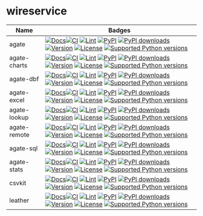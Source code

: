 # wireservice

| Name | Badges |
| - | - |
| agate | [![Docs](https://readthedocs.org/projects/agate/badge/?style=plastic)](https://agate.readthedocs.io)[![CI](https://github.com/wireservice/agate/workflows/CI/badge.svg)](https://github.com/wireservice/agate/actions) [![Lint](https://github.com/wireservice/agate/workflows/Lint/badge.svg)](https://github.com/wireservice/agate/actions) [![PyPI](https://github.com/wireservice/agate/workflows/PyPI/badge.svg)](https://github.com/wireservice/agate/actions) [![PyPI downloads](https://img.shields.io/pypi/dw/agate.svg)](https://pypi.python.org/pypi/agate) [![Version](https://img.shields.io/pypi/v/agate.svg)](https://pypi.python.org/pypi/agate) [![License](https://img.shields.io/pypi/l/agate.svg)](https://pypi.python.org/pypi/agate) [![Supported Python versions](https://img.shields.io/pypi/pyversions/agate.svg)](https://pypi.python.org/pypi/agate) |
| agate-charts | [![Docs](https://readthedocs.org/projects/agate-charts/badge/?style=plastic)](https://agate-charts.readthedocs.io)[![CI](https://github.com/wireservice/agate-charts/workflows/CI/badge.svg)](https://github.com/wireservice/agate-charts/actions) [![Lint](https://github.com/wireservice/agate-charts/workflows/Lint/badge.svg)](https://github.com/wireservice/agate-charts/actions) [![PyPI](https://github.com/wireservice/agate-charts/workflows/PyPI/badge.svg)](https://github.com/wireservice/agate-charts/actions) [![PyPI downloads](https://img.shields.io/pypi/dw/agate-charts.svg)](https://pypi.python.org/pypi/agate-charts) [![Version](https://img.shields.io/pypi/v/agate-charts.svg)](https://pypi.python.org/pypi/agate-charts) [![License](https://img.shields.io/pypi/l/agate-charts.svg)](https://pypi.python.org/pypi/agate-charts) [![Supported Python versions](https://img.shields.io/pypi/pyversions/agate-charts.svg)](https://pypi.python.org/pypi/agate-charts) |
| agate-dbf | [![Docs](https://readthedocs.org/projects/agate-dbf/badge/?style=plastic)](https://agate-dbf.readthedocs.io)[![CI](https://github.com/wireservice/agate-dbf/workflows/CI/badge.svg)](https://github.com/wireservice/agate-dbf/actions) [![Lint](https://github.com/wireservice/agate-dbf/workflows/Lint/badge.svg)](https://github.com/wireservice/agate-dbf/actions) [![PyPI](https://github.com/wireservice/agate-dbf/workflows/PyPI/badge.svg)](https://github.com/wireservice/agate-dbf/actions) [![PyPI downloads](https://img.shields.io/pypi/dw/agate-dbf.svg)](https://pypi.python.org/pypi/agate-dbf) [![Version](https://img.shields.io/pypi/v/agate-dbf.svg)](https://pypi.python.org/pypi/agate-dbf) [![License](https://img.shields.io/pypi/l/agate-dbf.svg)](https://pypi.python.org/pypi/agate-dbf) [![Supported Python versions](https://img.shields.io/pypi/pyversions/agate-dbf.svg)](https://pypi.python.org/pypi/agate-dbf) |
| agate-excel | [![Docs](https://readthedocs.org/projects/agate-excel/badge/?style=plastic)](https://agate-excel.readthedocs.io)[![CI](https://github.com/wireservice/agate-excel/workflows/CI/badge.svg)](https://github.com/wireservice/agate-excel/actions) [![Lint](https://github.com/wireservice/agate-excel/workflows/Lint/badge.svg)](https://github.com/wireservice/agate-excel/actions) [![PyPI](https://github.com/wireservice/agate-excel/workflows/PyPI/badge.svg)](https://github.com/wireservice/agate-excel/actions) [![PyPI downloads](https://img.shields.io/pypi/dw/agate-excel.svg)](https://pypi.python.org/pypi/agate-excel) [![Version](https://img.shields.io/pypi/v/agate-excel.svg)](https://pypi.python.org/pypi/agate-excel) [![License](https://img.shields.io/pypi/l/agate-excel.svg)](https://pypi.python.org/pypi/agate-excel) [![Supported Python versions](https://img.shields.io/pypi/pyversions/agate-excel.svg)](https://pypi.python.org/pypi/agate-excel) |
| agate-lookup | [![Docs](https://readthedocs.org/projects/agate-lookup/badge/?style=plastic)](https://agate-lookup.readthedocs.io)[![CI](https://github.com/wireservice/agate-lookup/workflows/CI/badge.svg)](https://github.com/wireservice/agate-lookup/actions) [![Lint](https://github.com/wireservice/agate-lookup/workflows/Lint/badge.svg)](https://github.com/wireservice/agate-lookup/actions) [![PyPI](https://github.com/wireservice/agate-lookup/workflows/PyPI/badge.svg)](https://github.com/wireservice/agate-lookup/actions) [![PyPI downloads](https://img.shields.io/pypi/dw/agate-lookup.svg)](https://pypi.python.org/pypi/agate-lookup) [![Version](https://img.shields.io/pypi/v/agate-lookup.svg)](https://pypi.python.org/pypi/agate-lookup) [![License](https://img.shields.io/pypi/l/agate-lookup.svg)](https://pypi.python.org/pypi/agate-lookup) [![Supported Python versions](https://img.shields.io/pypi/pyversions/agate-lookup.svg)](https://pypi.python.org/pypi/agate-lookup) |
| agate-remote | [![Docs](https://readthedocs.org/projects/agate-remoe/badge/?style=plastic)](https://agate-remote.readthedocs.io)[![CI](https://github.com/wireservice/agate-remote/workflows/CI/badge.svg)](https://github.com/wireservice/agate-remote/actions) [![Lint](https://github.com/wireservice/agate-remote/workflows/Lint/badge.svg)](https://github.com/wireservice/agate-remote/actions) [![PyPI](https://github.com/wireservice/agate-remote/workflows/PyPI/badge.svg)](https://github.com/wireservice/agate-remote/actions) [![PyPI downloads](https://img.shields.io/pypi/dw/agate-remote.svg)](https://pypi.python.org/pypi/agate-remote) [![Version](https://img.shields.io/pypi/v/agate-remote.svg)](https://pypi.python.org/pypi/agate-remote) [![License](https://img.shields.io/pypi/l/agate-remote.svg)](https://pypi.python.org/pypi/agate-remote) [![Supported Python versions](https://img.shields.io/pypi/pyversions/agate-remote.svg)](https://pypi.python.org/pypi/agate-remote) |
| agate-sql | [![Docs](https://readthedocs.org/projects/agate-sql/badge/?style=plastic)](https://agate-sql.readthedocs.io)[![CI](https://github.com/wireservice/agate-sql/workflows/CI/badge.svg)](https://github.com/wireservice/agate-sql/actions) [![Lint](https://github.com/wireservice/agate-sql/workflows/Lint/badge.svg)](https://github.com/wireservice/agate-sql/actions) [![PyPI](https://github.com/wireservice/agate-sql/workflows/PyPI/badge.svg)](https://github.com/wireservice/agate-sql/actions) [![PyPI downloads](https://img.shields.io/pypi/dw/agate-sql.svg)](https://pypi.python.org/pypi/agate-sql) [![Version](https://img.shields.io/pypi/v/agate-sql.svg)](https://pypi.python.org/pypi/agate-sql) [![License](https://img.shields.io/pypi/l/agate-sql.svg)](https://pypi.python.org/pypi/agate-sql) [![Supported Python versions](https://img.shields.io/pypi/pyversions/agate-sql.svg)](https://pypi.python.org/pypi/agate-sql) |
| agate-stats | [![Docs](https://readthedocs.org/projects/agate-stats/badge/?style=plastic)](https://agate-stats.readthedocs.io)[![CI](https://github.com/wireservice/agate-stats/workflows/CI/badge.svg)](https://github.com/wireservice/agate-stats/actions) [![Lint](https://github.com/wireservice/agate-stats/workflows/Lint/badge.svg)](https://github.com/wireservice/agate-stats/actions) [![PyPI](https://github.com/wireservice/agate-stats/workflows/PyPI/badge.svg)](https://github.com/wireservice/agate-stats/actions) [![PyPI downloads](https://img.shields.io/pypi/dw/agate-stats.svg)](https://pypi.python.org/pypi/agate-stats) [![Version](https://img.shields.io/pypi/v/agate-stats.svg)](https://pypi.python.org/pypi/agate-stats) [![License](https://img.shields.io/pypi/l/agate-stats.svg)](https://pypi.python.org/pypi/agate-stats) [![Supported Python versions](https://img.shields.io/pypi/pyversions/agate-stats.svg)](https://pypi.python.org/pypi/agate-stats) |
| csvkit | [![Docs](https://readthedocs.org/projects/csvkit/badge/?style=plastic)](https://csvkit.readthedocs.io)[![CI](https://github.com/wireservice/csvkit/workflows/CI/badge.svg)](https://github.com/wireservice/csvkit/actions) [![Lint](https://github.com/wireservice/csvkit/workflows/Lint/badge.svg)](https://github.com/wireservice/csvkit/actions) [![PyPI](https://github.com/wireservice/csvkit/workflows/PyPI/badge.svg)](https://github.com/wireservice/csvkit/actions) [![PyPI downloads](https://img.shields.io/pypi/dw/csvkit.svg)](https://pypi.python.org/pypi/csvkit) [![Version](https://img.shields.io/pypi/v/csvkit.svg)](https://pypi.python.org/pypi/csvkit) [![License](https://img.shields.io/pypi/l/csvkit.svg)](https://pypi.python.org/pypi/csvkit) [![Supported Python versions](https://img.shields.io/pypi/pyversions/csvkit.svg)](https://pypi.python.org/pypi/csvkit) |
| leather | [![Docs](https://readthedocs.org/projects/leather/badge/?style=plastic)](https://leather.readthedocs.io)[![CI](https://github.com/wireservice/leather/workflows/CI/badge.svg)](https://github.com/wireservice/leather/actions) [![Lint](https://github.com/wireservice/leather/workflows/Lint/badge.svg)](https://github.com/wireservice/leather/actions) [![PyPI](https://github.com/wireservice/leather/workflows/PyPI/badge.svg)](https://github.com/wireservice/leather/actions) [![PyPI downloads](https://img.shields.io/pypi/dw/leather.svg)](https://pypi.python.org/pypi/leather) [![Version](https://img.shields.io/pypi/v/leather.svg)](https://pypi.python.org/pypi/leather) [![License](https://img.shields.io/pypi/l/leather.svg)](https://pypi.python.org/pypi/leather) [![Supported Python versions](https://img.shields.io/pypi/pyversions/leather.svg)](https://pypi.python.org/pypi/leather) |

